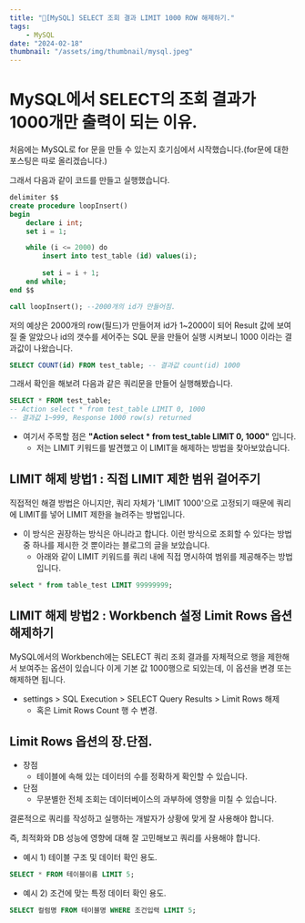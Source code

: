 ```yaml
---
title: "🐋[MySQL] SELECT 조회 결과 LIMIT 1000 ROW 해제하기."
tags:
    - MySQL
date: "2024-02-18"
thumbnail: "/assets/img/thumbnail/mysql.jpeg"
---
```


# MySQL에서 SELECT의 조회 결과가 1000개만 출력이 되는 이유.

처음에는 MySQL로 for 문을 만들 수 있는지 호기심에서 시작했습니다.(for문에 대한 포스팅은 따로 올리겠습니다.)

그래서 다음과 같이 코드를 만들고 실행했습니다.

```sql
delimiter $$ 
create procedure loopInsert()
begin
	declare i int;
	set i = 1;

	while (i <= 2000) do
		insert into test_table (id) values(i);
    
		set i = i + 1;
	end while;
end $$

call loopInsert(); --2000개의 id가 만들어짐.
```

저의 예상은 2000개의 row(필드)가 만들어져 id가 1~2000이 되어 Result 값에 보여질 줄 알았으나 id의 갯수를 세어주는 SQL 문을 만들어 실행 시켜보니 1000 이라는 결과값이 나왔습니다.

```sql
SELECT COUNT(id) FROM test_table; -- 결과값 count(id) 1000
```

그래서 확인을 해보려 다음과 같은 쿼리문을 만들어 실행해봤습니다.

```sql
SELECT * FROM test_table; 
-- Action select * from test_table LIMIT 0, 1000
-- 결과값 1~999, Response 1000 row(s) returned
```
* 여기서 주목할 점은 **"Action select * from test_table LIMIT 0, 1000"** 입니다.
    * 저는 LIMIT 키워드를 발견했고 이 LIMIT을 해제하는 방법을 찾아보았습니다.

## LIMIT 해제 방법1 : 직접 LIMIT 제한 범위 걸어주기

직접적인 해결 방법은 아니지만,
쿼리 자체가 'LIMIT 1000'으로 고정되기 때문에 쿼리에 LIMIT를 넣어 LIMIT 제한을 늘려주는 방법입니다.
* 이 방식은 권장하는 방식은 아니라고 합니다. 이런 방식으로 조회할 수 있다는 방법 중 하나를 제시한 것 뿐이라는 블로그의 글을 보았습니다.
    * 아래와 같이 LIMIT 키워드를 쿼리 내에 직접 명시하여 범위를 제공해주는 방법입니다.
```sql
select * from table_test LIMIT 99999999;
```

## LIMIT 해제 방법2 : Workbench 설정 Limit Rows 옵션 해제하기

MySQL에서의 Workbench에는 SELECT 쿼리 조회 결과를 자체적으로 행을 제한해서 보여주는 옵션이 있습니다 이게 기본 값 1000행으로 되있는데, 이 옵션을 변경 또는 해제하면 됩니다.

* settings > SQL Execution > SELECT Query Results > Limit Rows 해제
    * 혹은 Limit Rows Count 행 수 변경.

## Limit Rows 옵션의 장.단점.

* 장점
    * 테이블에 속해 있는 데이터의 수를 정확하게 확인할 수 있습니다.
* 단점
    * 무분별한 전체 조회는 데이터베이스의 과부하에 영향을 미칠 수 있습니다.

결론적으로 쿼리를 작성하고 실행하는 개발자가 상황에 맞게 잘 사용해야 합니다.

즉, 최적화와 DB 성능에 영향에 대해 잘 고민해보고 쿼리를 사용해야 합니다.

* 예시 1) 테이블 구조 및 데이터 확인 용도.
```sql
SELECT * FROM 테이블이름 LIMIT 5;
```

* 예시 2) 조건에 맞는 특정 데이터 확인 용도.
```sql
SELECT 컬럼명 FROM 테이블명 WHERE 조건입력 LIMIT 5;
```
